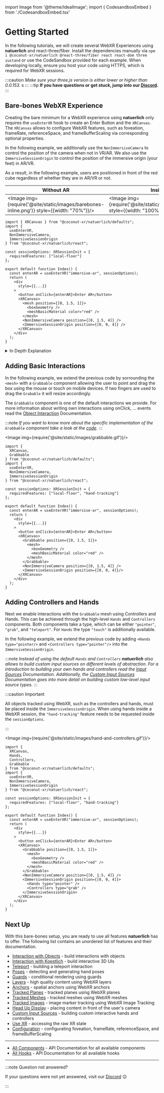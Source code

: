 import Image from '@theme/IdealImage';
import { CodesandboxEmbed } from './CodesandboxEmbed.tsx'

# Getting Started

In the following tutorials, we will create several WebXR Experiences using **natuerlich** and react-three/fiber. Install the dependencies manually via `npm i @coconut-xr/natuerlich @react-three/fiber react react-dom three zustand` or use the CodeSandbox provided for each example. When developing locally, ensure you host your code using HTTPS, which is required for WebXR sessions.

:::caution
_Make sure your three.js version is either lower or higher than 0.0.153._
s
:::
:::tip
**If you have questions or get stuck, jump into our [Discord](https://discord.gg/NCYM8ujndE).**
:::
## Bare-bones WebXR Experience

Creating the bare minimum for a WebXR experience using **natuerlich** only requires the `useEnterXR` hook to create an Enter Button and the `XRCanvas`. The `XRCanvas` allows to configure WebXR features, such as foveation, frameRate, referenceSpace, and frameBufferScaling via corresponding optional properties.

In the following example, we additionally use the `NonImmersiveCamera` to control the position of the camera when not in VR/AR. We also use the `ImmersiveSessionOrigin` to control the position of the immersive origin (your feet) in AR/VR.

As a result, in the following example, users are positioned in front of the red cube regardless of whether they are in AR/VR or not.

<CodesandboxEmbed path="natuerlich-barebones-ddy8m5"/>

| Without AR                                                             | Inside AR                                                    |
| ---------------------------------------------------------------------- | ------------------------------------------------------------ |
| <Image img={require('@site/static/images/barebones-inline.png')} style={{width: "70%"}}/> | <Image img={require('@site/static/images/barebones.gif')} style={{width: "100%"}}/> |


```tsx
import { XRCanvas } from "@coconut-xr/natuerlich/defaults";
import {
  useEnterXR,
  NonImmersiveCamera,
  ImmersiveSessionOrigin
} from "@coconut-xr/natuerlich/react";

const sessionOptions: XRSessionInit = {
  requiredFeatures: ["local-floor"]
};

export default function Index() {
  const enterAR = useEnterXR("immersive-ar", sessionOptions);
  return (
    <div
      style={{...}}
    >
      <button onClick={enterAR}>Enter AR</button>
      <XRCanvas>
        <mesh position={[0, 1.5, 1]}>
          <boxGeometry />
          <meshBasicMaterial color="red" />
        </mesh>
        <NonImmersiveCamera position={[0, 1.5, 4]} />
        <ImmersiveSessionOrigin position={[0, 0, 4]} />
      </XRCanvas>
    </div>
  );
}
```

<details>
  <summary>In Depth Explanation</summary>

Instead of directly using the XRCanvas, the underlying `<XR/>` component can be used to add WebXR support to a scene. The `XR` component allows to change the foveation, frameRate, referenceSpace, and frameBufferScaling.

In addition to adding the `XR`, the event system needs to be overwritten since **natuerlich** uses [xinteraction](https://github.com/coconut-xr/xinteraction). Therefore, the events inside the canvas need to be disabled via `elements={noEvents}`. To enable interaction using normal mouse and touch controls, we are adding the `XWebPointers` from [xinteraction](https://github.com/coconut-xr/xinteraction). The `XRCanvas` automatically applies these changes.

The following code shows how to manually apply, add the `XR` component and exchange the event system.

<CodesandboxEmbed path="natuerlich-barebones-manual-dg2q8r"/>

```tsx
import { Canvas } from "@react-three/fiber";
import { XWebPointers } from "@coconut-xr/xinteraction/react";
import { useEnterXR, XR } from "@coconut-xr/natuerlich/react";

const sessionOptions: XRSessionInit = {
  requiredFeatures: ["local-floor"]
};

export default function Index() {
  const enterAR = useEnterXR("immersive-ar", sessionOptions);
  return (
    <div
      style={{...}}
    >
      <button onClick={enterAR}>Enter AR</button>
      <Canvas>
        <XR />
        <XWebPointers />
      </Canvas>
    </div>
  );
}

```

</details>

## Adding Basic Interactions

In the following example, we extend the previous code by sorrounding the `<mesh>` with a `Grabbable` component allowing the user to point and drag the box using the mouse or touch on mobile devices. If two fingers are used to drag the `Grabable` it will resize accordingly.

The `Grabbable` component is one of the default interactions we provide. For more information about writing own interactions using onClick, ... events read the [Object Interaction](./object-interaction.md) Documentation.

:::note
*If you want to know more about the specific implementation of the `Grabbable` component take a look at the [code](https://github.com/coconut-xr/natuerlich/blob/main/src/defaults/grabbable.tsx).*
:::

<CodesandboxEmbed path="natuerlich-barebones-grabbable-zmcmtp"/>

<Image img={require('@site/static/images/grabbable.gif')}/>

```tsx
import {
  XRCanvas,
  Grabbable
} from "@coconut-xr/natuerlich/defaults";
import {
  useEnterXR,
  NonImmersiveCamera,
  ImmersiveSessionOrigin
} from "@coconut-xr/natuerlich/react";

const sessionOptions: XRSessionInit = {
  requiredFeatures: ["local-floor", "hand-tracking"]
};

export default function Index() {
  const enterAR = useEnterXR("immersive-ar", sessionOptions);
  return (
    <div
      style={{...}}
    >
      <button onClick={enterAR}>Enter AR</button>
      <XRCanvas>
        <Grabbable position={[0, 1.5, 1]}>
          <mesh>
            <boxGeometry />
            <meshBasicMaterial color="red" />
          </mesh>
        </Grabbable>
        <NonImmersiveCamera position={[0, 1.5, 4]} />
        <ImmersiveSessionOrigin position={[0, 0, 4]}/>
      </XRCanvas>
    </div>
  );
}
```

## Adding Controllers and Hands

Next we enable interactions with the `Grabbable` mesh using Controllers and Hands. This can be achieved through the high-level `Hands` and `Controllers` components. Both components take a type, which can be either `"pointer"`, `"grab"`, and `"teleport"`. For `Hands` the type `"touch"` is additionally available.

In the following example, we extend the previous code by adding `<Hands type="pointer/>` and `<Controllers type="pointer"/>` into the `ImmersiveSessionOrigin`.

:::note
*Instead of using the default `Hands` and `Controllers` **natuerlich** also allows to build custom input sources on different levels of abstraction. For a introduction to building your own hands and controllers read the [Input Sources](./input-sources.md) Documentation. Additionally, the [Custom Input Sources](./custom-input-sources.md) Documentation goes into more detail on building custom low-level input source types.*
:::

:::caution Important

All objects tracked using WebXR, such as the controllers and hands, must be placed inside the `ImmersiveSessionOrigin`.
When using hands inside a WebXR session, the `"hand-tracking"` feature needs to be requested inside the `sessionOptions`.

:::

<CodesandboxEmbed path="natuerlich-hands-controllers-wthf4v"/>

<Image img={require('@site/static/images/hand-and-controllers.gif')}/>


```tsx
import {
  XRCanvas,
  Hands,
  Controllers,
  Grabbable
} from "@coconut-xr/natuerlich/defaults";
import {
  useEnterXR,
  NonImmersiveCamera,
  ImmersiveSessionOrigin
} from "@coconut-xr/natuerlich/react";

const sessionOptions: XRSessionInit = {
  requiredFeatures: ["local-floor", "hand-tracking"]
};

export default function Index() {
  const enterAR = useEnterXR("immersive-ar", sessionOptions);
  return (
    <div
      style={{...}}
    >
      <button onClick={enterAR}>Enter AR</button>
      <XRCanvas>
        <Grabbable position={[0, 1.5, 1]}>
          <mesh>
            <boxGeometry />
            <meshBasicMaterial color="red" />
          </mesh>
        </Grabbable>
        <NonImmersiveCamera position={[0, 1.5, 4]} />
        <ImmersiveSessionOrigin position={[0, 0, 4]}>
          <Hands type="pointer" />
          <Controllers type="grab" />
        </ImmersiveSessionOrigin>
      </XRCanvas>
    </div>
  );
}
```

## Next Up

With this bare-bones setup, you are ready to use all features **natuerlich** has to offer. The following list contains an unordered list of features and their documentation.

- [Interaction with Objects](./object-interaction.md) - build interactions with objects
- [Interaction with Koestlich](./koestlich-interaction.md) - build interactive 3D UIs
- [Teleport](./teleport.md) - building a teleport interaction
- [Poses](./poses.md) - detecting and generating hand poses
- [Guards](./guards.md) - conditional rendering using guards
- [Layers](./layers.md) - high quality content using WebXR layers
- [Anchors](./anchors.md) - spatial anchors using WebXR anchors
- [Tracked Planes](./tracked-planes.md) - tracked planes using WebXR planes
- [Tracked Meshes](./tracked-meshes.md) - tracked meshes using WebXR meshes
- [Tracked Images](./tracked-images.md) - image marker tracking using WebXR Image Tracking
- [Head Up Display](./head-up-display.md) - placing content in front of the user's camera
- [Custom Input Sources](./custom-input-sources.md) - building custom interactive hands and controllers
- [Use XR](./use-xr.md) - accessing the raw XR state
- [Configuration](./configuration.md) - configurating foveation, frameRate, referenceSpace, and frameBufferScaling

---

- [All Components](./all-components.md) - API Documentation for all available components
- [All Hooks](./all-hooks.md) - API Documentation for all available hooks

---

:::note Question not answered?

If your questions were not yet answered, visit our [Discord](https://discord.gg/NCYM8ujndE) 😉

:::
